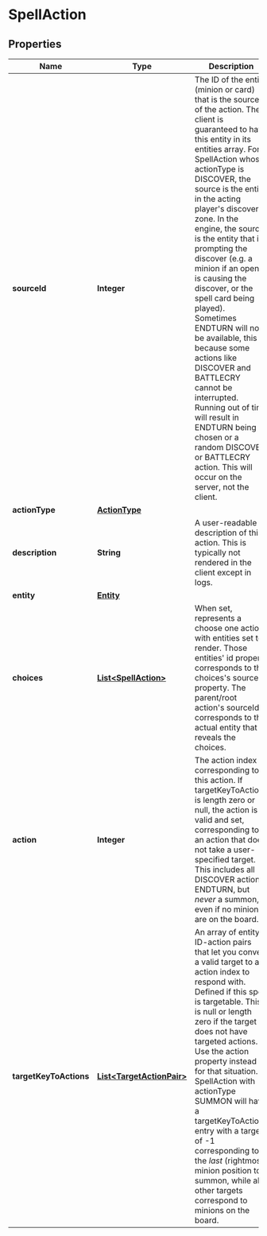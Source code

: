 
# SpellAction

## Properties
Name | Type | Description | Notes
------------ | ------------- | ------------- | -------------
**sourceId** | **Integer** | The ID of the entity (minion or card) that is the source of the action. The client is guaranteed to have this entity in its entities array. For a SpellAction whose actionType is DISCOVER, the source is the entity in the acting player&#39;s discover zone. In the engine, the source is the entity that is prompting the discover (e.g. a minion if an opener is causing the discover, or the spell card being played). Sometimes ENDTURN will not be available, this is because some actions like DISCOVER and BATTLECRY cannot be interrupted. Running out of time will result in ENDTURN being chosen or a random DISCOVER or BATTLECRY action. This will occur on the server, not the client.  |  [optional]
**actionType** | [**ActionType**](ActionType.md) |  |  [optional]
**description** | **String** | A user-readable description of this action. This is typically not rendered in the client except in logs.  |  [optional]
**entity** | [**Entity**](Entity.md) |  |  [optional]
**choices** | [**List&lt;SpellAction&gt;**](SpellAction.md) | When set, represents a choose one action with entities set to render. Those entities&#39; id property corresponds to the choices&#39;s sourceId property. The parent/root action&#39;s sourceId corresponds to the actual entity that reveals the choices.  |  [optional]
**action** | **Integer** | The action index corresponding to this action.  If targetKeyToActions is length zero or null, the action is valid and set, corresponding to an action that does not take a user-specified target. This includes all DISCOVER actions, ENDTURN, but *never* a summon, even if no minions are on the board.  |  [optional]
**targetKeyToActions** | [**List&lt;TargetActionPair&gt;**](TargetActionPair.md) | An array of entity ID-action pairs that let you convert a valid target to an action index to respond with. Defined if this spell is targetable.  This is null or length zero if the target does not have targeted actions. Use the action property instead for that situation.  A SpellAction with actionType SUMMON will have a targetKeyToActions entry with a target of -1 corresponding to the *last* (rightmost) minion position to summon, while all other targets correspond to minions on the board.  |  [optional]



